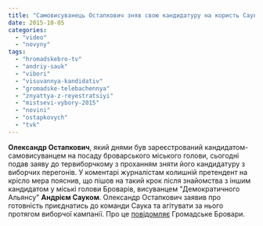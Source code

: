 ```yaml
---
title: "Самовисуванець Остапкович зняв свою кандидатуру на користь Саука – HromadskeBro.tv"
date: 2015-10-05
categories: 
  - "video"
  - "novyny"
tags: 
  - "hromadskebro-tv"
  - "andriy-sauk"
  - "vibori"
  - "visuvannya-kandidativ"
  - "gromadske-telebachennya"
  - "znyattya-z-reyestratsiyi"
  - "mistsevi-vybory-2015"
  - "novini"
  - "ostapkovych"
  - "tvk"
---
```


**Олександр Остапкович**, який днями був зареєстрований кандидатом-самовисуванцем на посаду броварського міського голови, сьогодні подав заяву до тервиборчкому з проханням зняти його кандидатуру з виборчих перегонів. У коментарі журналістам колишній претендент на крісло мера пояснив, що пішов на такий крок після знайомства з іншим кандидатом у міські голови Броварів, висуванцем "Демократичного Альянсу" **Андрієм Сауком**. Олександр Остапкович заявив про готовність приєднатись до команди Саука та агітувати за нього протягом виборчої кампанії. Про це [повідомляє](https://www.youtube.com/watch?v=nANBQKlPtLY) Громадське Бровари.
